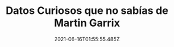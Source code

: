 ---
title: "Datos Curiosos que no sabías de Martin Garrix "
date: 2021-06-16T01:55:55.485Z
featuredimage: /assets/444444.jpg
categoria: Musica
tags:
  - "#DJ"
  - "#MUSICA"
  - "#Beat"
short-description: Te sorprenden algunos de estos datos curiosos de Martin Garrix?
mk1: >+
  ### 1.

  ![1580](/assets/1580.jpg "1580")

  A pesar de que siempre se le haya nombrado como Martin Garrix, lo cierto es que su nombre original, o más bien su apellido, es completamente diferente. Muchos son los artistas que deciden sustituir su verdadero nombre por uno más artístico, que produzca, sobre todo, una mayor atracción. También es el caso de este joven DJ y productor, quien ha decidido pasar de ser familiarmente conocido como Martijn Garritsen a Martin Garrix. Quizá haya sido la pronunciación del mismo lo que le haya animado a buscarse una etiqueta profesional.

  ### 2.

  ![1581](/assets/1581.jpg "1581")

  Hay quienes descubren su amor por la música con una cierta edad y también los hay quienes parecen llevarla dentro, en sus propias venas. Martin Garrix es una de estar personas, cuyo pasión por la música comenzó a dar sus frutos con tan solo cuatro años. Por un lado, puede parecer un hecho increíble a una edad tan temprana, aunque lo cierto es que fueron sus padres quienes descubrieron en Garrix el flechazo que años más tarde le llevarían al estrellato. Con un regalo en forma de guitarra, el DJ empezó a construir sus primeros pinitos en el mundo de la música.
mk2: >+
  ### 3.

  ![1583](/assets/1583.jpg "1583")

  Poco a poco, los proyectos de Martin Garrix fueron adoptando la forma deseada del neerlandés. Pero todo reconocimiento también requiere una serie de pasos. Uno de ellos, el de marcar una progresión evolutiva en el ámbito profesional en el que uno quiere triunfar. Garrix decidió lograrlo por su cuenta, ejerciendo de DJ en varias bodas y celebraciones de algunos amigos de sus padres, a la edad de diez años. Quien la sigue la consigue, y nunca mejor dicho.

  ### 4.

  ![1584](/assets/1584.jpg "1584")

  De esta forma, Garrix fue marcando su futuro ensoñado. Además, el riesgo no parecía ser un freno pesado para este gran artista. Tanto que una de las primeros proyectos que se lanzó a realizar consistió nada más y nada menos que en una remezcla oficial del tema 'Your Body', de Christina Aguilera. La cantante acabó tan encandilada de su trabajo que, por el año 2012, quiso incluirlo en su álbum exclusivo 'Lotus'.
mk3: >+
  ### 5.

  ![1585](/assets/1585.jpg "1585")

  Pero realmente, lo que animó a Martin Garrix a dedicarse a esta particular rama de la música fue su admiración por el también DJ y productor neerlandés Tiesto. Concretamente, su actuación en los Juegos Olímpicos de Atenas, en el año 2004, hizo que la esperanza de este joven mantuviera su llama más encendida que nunca. Desde ese momento, comenzó a ahorrar dinero para poder comprarse el mejor equipo de mezcla musical, algo que llegaría tres años después. No hay que olvidar que tanto la diferencia de edad como la experiencia profesional entre uno y otro es bastante significativa, por lo que Garrix pudo ver a Tiesto como un buen ejemplo a seguir en el porvenir de su carrera.

  ### 6.

  ![1586](/assets/1586.jpg "1586")

  Fue en el año 2004 cuando también el ya DJ y productor finalizó sus estudios de producción musical en la Academia Herman Brood, de Utrecht. Allí no solo aprendió a formarse, sino que también tuvo la oportunidad de conocer al que más tarde se convertiría en su compañero de profesión y en uno de sus grandes amigos para toda la vida: el DJ, baterista y productor holandés Julian Jordan.
mk4: >+
  ### 7.

  ![1587](/assets/1587.jpg "1587")

  Todo esfuerzo también acaba teniendo su recompensa. Y en este caso, a Martin Garrix acabó llegándole a inicios del años 2012. ¿De qué forma? Logrando lanzar al mercado la que sería su primera producción musical. 'ITSA' fue el nombre de la co-producción que el neerlandés junto a Sleazy Stereo y que terminó viendo la luz el 9 de mayo, a través del sello 'Crowd Control'. Todo un logro que llenó de vitalidad al DJ.

  ### 8.

  ![1588](/assets/1588.jpg "1588")

  A raíz de entonces, las buenas noticias no han dejado ni un solo momento de suceder. Y es que fue también en 2013 cuando Martin Garrix consiguió alzarse como el artista más joven en llegar a la cima de los más vendidos en el portal Beatport. Un sinfín de alegrías que continuaban y continúan con luz verde en el camino de su trayectoria profesional.
mk5: >+
  ### 9.

  ![1589](/assets/1589.jpg "1589")

  ¿Pero de dónde proviene realmente la inspiración de 'Animals'? Todo parece apuntar a que el DJ y productor neerlandés se basó en un tema del rapero Busta Rhymes para finalmente dar vida a sus ideas. Se desconoce exactamente cuál es el tema que hizo que Garrix crease un hit tan sonado como éste, pero lo cierto es que millones de oídos de todo el mundo se lo agradecen.

  ### 10.

  ![4444](/assets/444444.jpg "4444")

  El éxito de su música ha llegado a tal extremo que otros compañeros de profesión se han atrevido a pinchar algunos de los temas propios de Garrix. Vato Gonzalez es uno de los primeros DJ holandtexto enlaceeses que se ha atrevido ha promocionar, de esta manera, los hits de su compañero y compatriota. Este hecho, además, provocó que desde aquel instante mucho otros DJs y productores conocieran la calidad musical de Martin Garrix.
---